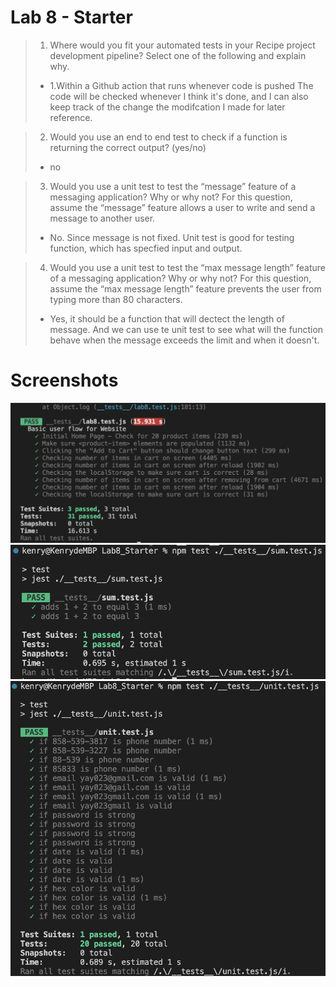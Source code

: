 # Lab 8 - Starter
>1) Where would you fit your automated tests in your Recipe project development pipeline? Select one of the following and explain why.
> - 1.Within a Github action that runs whenever code is pushed 
> The code will be checked whenever I think it's done, and I can also keep track of the change the modifcation I made for later reference.

> 2) Would you use an end to end test to check if a function is returning the correct output? (yes/no)
> - no


> 3) Would you use a unit test to test the “message” feature of a messaging application? Why or why not? For this question, assume the “message” feature allows a user to write and send a message to another user. 
> - No. Since message is not fixed. Unit test is good for testing function, which has specfied input and output.

> 4) Would you use a unit test to test the “max message length” feature of a messaging application? Why or why not? For this question, assume the “max message length” feature prevents the user from typing more than 80 characters.
> - Yes, it should be a function that will dectect the length of message. And we can use te unit test to see what will the function behave when the message exceeds the limit and when it doesn't.


# Screenshots
![](1.png)
![](2.png)
![](3.png)
